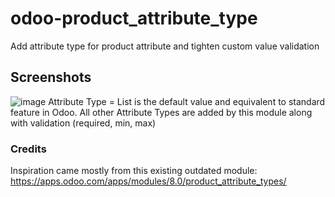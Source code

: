 # odoo-product_attribute_type
Add attribute type for product attribute and tighten custom value validation

## Screenshots
![image](https://user-images.githubusercontent.com/8747037/90869895-10e82a80-e3c3-11ea-8df1-a5a2c3fbc22b.png)
Attribute Type = List is the default value and equivalent to standard feature in Odoo. All other Attribute Types are added by this module along with validation (required, min, max)

### Credits
Inspiration came mostly from this existing outdated module:
https://apps.odoo.com/apps/modules/8.0/product_attribute_types/
